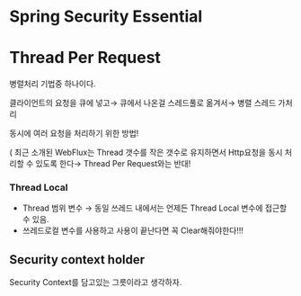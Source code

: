 # Spring Security Essential

# Thread Per Request

병렬처리 기법중 하나이다.

클라이언트의 요청을 큐에 넣고→ 큐에서 나온걸 스레드풀로 옮겨서→ 병렬 스레드 가처리

동시에 여러 요청을 처리하기 위한 방법!

( 최근 소개된 WebFlux는 Thread 갯수를 작은 갯수로 유지하면서 Http요청을 동시 처리할 수 있도록 한다→ Thread Per Request와는 반대!

### Thread Local

- Thread 범위 변수 → 동일 쓰레드 내에서는 언제든 Thread Local 변수에 접근할 수 있음.
- 쓰레드로컬 변수를 사용하고 사용이 끝난다면 꼭 Clear해줘야한다!!!

## Security context holder

Security Context를 담고있는 그릇이라고 생각하자.